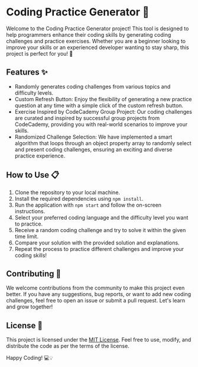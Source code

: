 # Coding Practice Generator 🚀

Welcome to the Coding Practice Generator project! This tool is designed to help programmers enhance their coding skills by generating coding challenges and practice exercises. Whether you are a beginner looking to improve your skills or an experienced developer wanting to stay sharp, this project is perfect for you! 💪

## Features ✨

- Randomly generates coding challenges from various topics and difficulty levels. 
- Custom Refresh Button: Enjoy the flexibility of generating a new practice question at any time with a simple click of the custom refresh button. 
- Exercise Inspired by CodeCademy Group Project: Our coding challenges are curated and inspired by successful group projects from CodeCademy, providing you with real-world scenarios to improve your skills.
- Randomized Challenge Selection: We have implemented a smart algorithm that loops through an object property array to randomly select and present coding challenges, ensuring an exciting and diverse practice experience. 


## How to Use 📋

1. Clone the repository to your local machine.
2. Install the required dependencies using `npm install`.
3. Run the application with `npm start` and follow the on-screen instructions.
4. Select your preferred coding language and the difficulty level you want to practice. 
5. Receive a random coding challenge and try to solve it within the given time limit.
6. Compare your solution with the provided solution and explanations.
7. Repeat the process to practice different challenges and improve your coding skills!

## Contributing 🤝

We welcome contributions from the community to make this project even better. If you have any suggestions, bug reports, or want to add new coding challenges, feel free to open an issue or submit a pull request. Let's learn and grow together! 

## License 📄

This project is licensed under the [MIT License](LICENSE). Feel free to use, modify, and distribute the code as per the terms of the license.

Happy Coding! 💻💡

